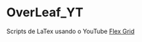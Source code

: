 # OverLeaf_YT
Scripts de LaTex usando o YouTube [Flex Grid](https://www.youtube.com/playlist?list=PLBTAWVWo60AsrO5ulDb3ZF_kk0z1uKo2_)

